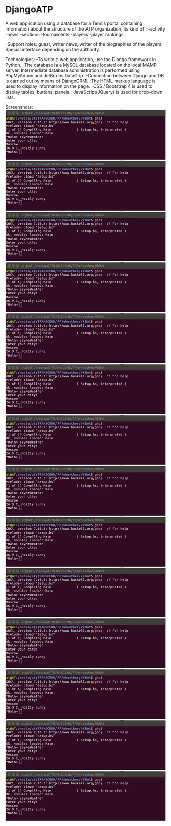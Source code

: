 # DjangoATP
A web application using a database for a Tennis portal containing information about the structure of the ATP organization, its kind of :
-activity
-news
-sections
-tournaments
-players
-player rankings. 

-Support roles: guest, writer news, writer of the biographies of the players. Special interface depending on the authority.

Technologies:
-To write a web application, use the Django framework in Python. 
-The database is a MySQL database located on the local MAMP server. Intermediate database administration is performed using PhpMyAdmin and JetBrains DataGrip.
-Connection between Django and DB is carried out by means of DjangoORM.
-The HTML markup language is used to display information on the page. 
-CSS / Bootstrap 4 is used to display tables, buttons, panels.
-JavaScript(JQuery) is used for drop-down lists.

Screenshots:
![Иллюстрация к проекту](https://github.com/alextar04/Weather-Live/raw/master//screenQuery.png)
![Иллюстрация к проекту](https://github.com/alextar04/Weather-Live/raw/master//screenQuery.png)
![Иллюстрация к проекту](https://github.com/alextar04/Weather-Live/raw/master//screenQuery.png)
![Иллюстрация к проекту](https://github.com/alextar04/Weather-Live/raw/master//screenQuery.png)
![Иллюстрация к проекту](https://github.com/alextar04/Weather-Live/raw/master//screenQuery.png)
![Иллюстрация к проекту](https://github.com/alextar04/Weather-Live/raw/master//screenQuery.png)
![Иллюстрация к проекту](https://github.com/alextar04/Weather-Live/raw/master//screenQuery.png)
![Иллюстрация к проекту](https://github.com/alextar04/Weather-Live/raw/master//screenQuery.png)
![Иллюстрация к проекту](https://github.com/alextar04/Weather-Live/raw/master//screenQuery.png)
![Иллюстрация к проекту](https://github.com/alextar04/Weather-Live/raw/master//screenQuery.png)
![Иллюстрация к проекту](https://github.com/alextar04/Weather-Live/raw/master//screenQuery.png)
![Иллюстрация к проекту](https://github.com/alextar04/Weather-Live/raw/master//screenQuery.png)
![Иллюстрация к проекту](https://github.com/alextar04/Weather-Live/raw/master//screenQuery.png)
![Иллюстрация к проекту](https://github.com/alextar04/Weather-Live/raw/master//screenQuery.png)
